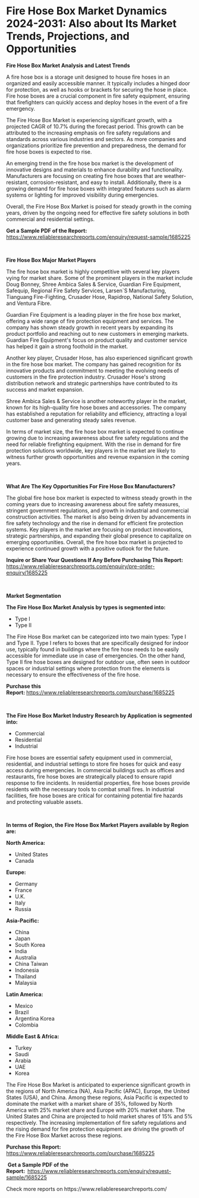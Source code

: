 <p><h1>Fire Hose Box Market Dynamics 2024-2031: Also about Its Market Trends, Projections, and Opportunities</h1></p><p><strong>Fire Hose Box Market Analysis and Latest Trends</strong></p>
<p><p>A fire hose box is a storage unit designed to house fire hoses in an organized and easily accessible manner. It typically includes a hinged door for protection, as well as hooks or brackets for securing the hose in place. Fire hose boxes are a crucial component in fire safety equipment, ensuring that firefighters can quickly access and deploy hoses in the event of a fire emergency.</p><p>The Fire Hose Box Market is experiencing significant growth, with a projected CAGR of 10.7% during the forecast period. This growth can be attributed to the increasing emphasis on fire safety regulations and standards across various industries and sectors. As more companies and organizations prioritize fire prevention and preparedness, the demand for fire hose boxes is expected to rise.</p><p>An emerging trend in the fire hose box market is the development of innovative designs and materials to enhance durability and functionality. Manufacturers are focusing on creating fire hose boxes that are weather-resistant, corrosion-resistant, and easy to install. Additionally, there is a growing demand for fire hose boxes with integrated features such as alarm systems or lighting for improved visibility during emergencies.</p><p>Overall, the Fire Hose Box Market is poised for steady growth in the coming years, driven by the ongoing need for effective fire safety solutions in both commercial and residential settings.</p></p>
<p><strong>Get a Sample PDF of the Report:&nbsp;</strong> <a href="https://www.reliableresearchreports.com/enquiry/request-sample/1685225">https://www.reliableresearchreports.com/enquiry/request-sample/1685225</a></p>
<p>&nbsp;</p>
<p><strong>Fire Hose Box Major Market Players</strong></p>
<p><p>The fire hose box market is highly competitive with several key players vying for market share. Some of the prominent players in the market include Doug Bonney, Shree Ambica Sales & Service, Guardian Fire Equipment, Safequip, Regional Fire Safety Services, Larsen`S Manufacturing, Tianguang Fire-Fighting, Crusader Hose, Rapidrop, National Safety Solution, and Ventura Fibre.</p><p>Guardian Fire Equipment is a leading player in the fire hose box market, offering a wide range of fire protection equipment and services. The company has shown steady growth in recent years by expanding its product portfolio and reaching out to new customers in emerging markets. Guardian Fire Equipment's focus on product quality and customer service has helped it gain a strong foothold in the market.</p><p>Another key player, Crusader Hose, has also experienced significant growth in the fire hose box market. The company has gained recognition for its innovative products and commitment to meeting the evolving needs of customers in the fire protection industry. Crusader Hose's strong distribution network and strategic partnerships have contributed to its success and market expansion.</p><p>Shree Ambica Sales & Service is another noteworthy player in the market, known for its high-quality fire hose boxes and accessories. The company has established a reputation for reliability and efficiency, attracting a loyal customer base and generating steady sales revenue.</p><p>In terms of market size, the fire hose box market is expected to continue growing due to increasing awareness about fire safety regulations and the need for reliable firefighting equipment. With the rise in demand for fire protection solutions worldwide, key players in the market are likely to witness further growth opportunities and revenue expansion in the coming years.</p></p>
<p>&nbsp;</p>
<p><strong>What Are The Key Opportunities For Fire Hose Box Manufacturers?</strong></p>
<p><p>The global fire hose box market is expected to witness steady growth in the coming years due to increasing awareness about fire safety measures, stringent government regulations, and growth in industrial and commercial construction activities. The market is also being driven by advancements in fire safety technology and the rise in demand for efficient fire protection systems. Key players in the market are focusing on product innovations, strategic partnerships, and expanding their global presence to capitalize on emerging opportunities. Overall, the fire hose box market is projected to experience continued growth with a positive outlook for the future.</p></p>
<p><strong>Inquire or Share Your Questions If Any Before Purchasing This Report:</strong> <a href="https://www.reliableresearchreports.com/enquiry/pre-order-enquiry/1685225">https://www.reliableresearchreports.com/enquiry/pre-order-enquiry/1685225</a></p>
<p>&nbsp;</p>
<p><strong>Market Segmentation</strong></p>
<p><strong>The Fire Hose Box Market Analysis by types is segmented into:</strong></p>
<p><ul><li>Type I</li><li>Type II</li></ul></p>
<p><p>The Fire Hose Box market can be categorized into two main types: Type I and Type II. Type I refers to boxes that are specifically designed for indoor use, typically found in buildings where the fire hose needs to be easily accessible for immediate use in case of emergencies. On the other hand, Type II fire hose boxes are designed for outdoor use, often seen in outdoor spaces or industrial settings where protection from the elements is necessary to ensure the effectiveness of the fire hose.</p></p>
<p><strong>Purchase this Report:&nbsp;</strong><a href="https://www.reliableresearchreports.com/purchase/1685225">https://www.reliableresearchreports.com/purchase/1685225</a></p>
<p>&nbsp;</p>
<p><strong>The Fire Hose Box Market Industry Research by Application is segmented into:</strong></p>
<p><ul><li>Commercial</li><li>Residential</li><li>Industrial</li></ul></p>
<p><p>Fire hose boxes are essential safety equipment used in commercial, residential, and industrial settings to store fire hoses for quick and easy access during emergencies. In commercial buildings such as offices and restaurants, fire hose boxes are strategically placed to ensure rapid response to fire incidents. In residential properties, fire hose boxes provide residents with the necessary tools to combat small fires. In industrial facilities, fire hose boxes are critical for containing potential fire hazards and protecting valuable assets.</p></p>
<p>&nbsp;</p>
<p><strong>In terms of Region, the Fire Hose Box Market Players available by Region are:</strong></p>
<p>
    <p> <strong> North America: </strong>
        <ul>
            <li>United States</li>
            <li>Canada</li>
        </ul>
        </p> 
    <p> <strong> Europe: </strong>
        <ul>
            <li>Germany</li>
            <li>France</li>
            <li>U.K.</li>
            <li>Italy</li>
            <li>Russia</li>
        </ul>
        </p> 
    <p> <strong> Asia-Pacific: </strong>
        <ul>
            <li>China</li>
            <li>Japan</li>
            <li>South Korea</li>
            <li>India</li>
            <li>Australia</li>
            <li>China Taiwan</li>
            <li>Indonesia</li>
            <li>Thailand</li>
            <li>Malaysia</li>
        </ul>
        </p> 
    <p> <strong> Latin America: </strong>
        <ul>
            <li>Mexico</li>
            <li>Brazil</li>
            <li>Argentina Korea</li>
            <li>Colombia</li>
        </ul>
        </p> 
    <p> <strong> Middle East & Africa: </strong>
        <ul>
            <li>Turkey</li>
            <li>Saudi</li>
            <li>Arabia</li>
            <li>UAE</li>
            <li>Korea</li>
        </ul>
    </p>
    </p>
<p><p>The Fire Hose Box Market is anticipated to experience significant growth in the regions of North America (NA), Asia Pacific (APAC), Europe, the United States (USA), and China. Among these regions, Asia Pacific is expected to dominate the market with a market share of 35%, followed by North America with 25% market share and Europe with 20% market share. The United States and China are projected to hold market shares of 15% and 5% respectively. The increasing implementation of fire safety regulations and the rising demand for fire protection equipment are driving the growth of the Fire Hose Box Market across these regions.</p></p>
<p><strong>Purchase this Report: </strong><a href="https://www.reliableresearchreports.com/purchase/1685225">https://www.reliableresearchreports.com/purchase/1685225</a></p>
<p>&nbsp;<strong>Get a Sample PDF of the Report:&nbsp;&nbsp;</strong><a href="https://www.reliableresearchreports.com/enquiry/request-sample/1685225">https://www.reliableresearchreports.com/enquiry/request-sample/1685225</a></p>
<p><strong></strong></p>
<p>Check more reports on https://www.reliableresearchreports.com/</p>